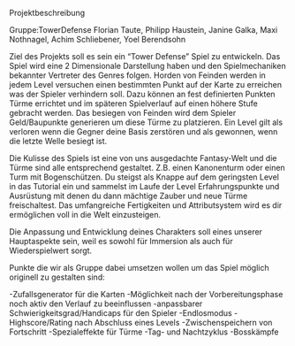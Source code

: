 Projektbeschreibung

Gruppe:TowerDefense
Florian Taute, Philipp Haustein, Janine Galka, Maxi Nothnagel, Achim Schliebener, Yoel Berendsohn

Ziel des Projekts soll es sein ein “Tower Defense” Spiel zu entwickeln. Das Spiel wird eine 2 Dimensionale Darstellung haben und den Spielmechaniken bekannter Vertreter des Genres folgen.
Horden von Feinden werden in jedem Level versuchen einen bestimmten Punkt auf der Karte zu erreichen was der Spieler verhindern soll.
Dazu können an fest definierten Punkten Türme errichtet und im späteren Spielverlauf auf einen höhere Stufe gebracht werden. Das besiegen von Feinden wird dem Spieler Geld/Baupunkte generieren um diese Türme zu platzieren.
Ein Level gilt als verloren wenn die Gegner deine Basis zerstören und als gewonnen, wenn die letzte Welle besiegt ist.

Die Kulisse des Spiels ist eine von uns ausgedachte Fantasy-Welt und die Türme sind alle entsprechend gestaltet. Z.B. einen Kanonenturm oder einen Turm mit Bogenschützen.
Du steigst als Knappe auf dem geringsten Level in das Tutorial ein und sammelst im Laufe der Level Erfahrungspunkte und Ausrüstung mit denen du dann mächtige Zauber und neue Türme freischaltest.
Das umfangreiche Fertigkeiten und Attributsystem wird es dir ermöglichen voll in die Welt einzusteigen.

Die Anpassung und Entwicklung deines Charakters soll eines unserer Hauptaspekte sein, weil es sowohl für Immersion als auch für Wiederspielwert sorgt.

Punkte die wir als Gruppe dabei umsetzen wollen um das Spiel möglich originell zu gestalten sind:

-Zufallsgenerator für die Karten
-Möglichkeit nach der Vorbereitungsphase noch aktiv den Verlauf zu beeinflussen
-anpassbarer Schwierigkeitsgrad/Handicaps für den Spieler
-Endlosmodus
-Highscore/Rating nach Abschluss eines Levels
-Zwischenspeichern von Fortschritt
-Spezialeffekte für Türme
-Tag- und Nachtzyklus
-Bosskämpfe

